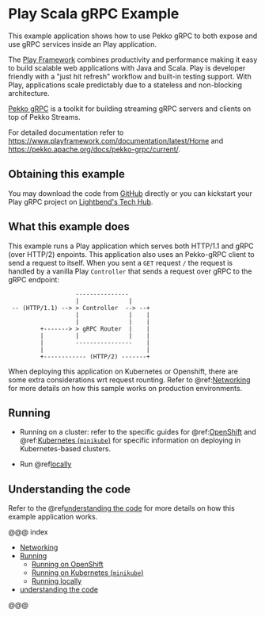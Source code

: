 # Play Scala gRPC Example

This example application shows how to use Pekko gRPC to both expose and use gRPC services inside an Play application.

The [Play Framework](https://www.playframework.com/) combines productivity and performance making it easy to build
scalable web applications with Java and Scala. Play is developer friendly with a "just hit refresh" workflow and
built-in testing support. With Play, applications scale predictably due to a stateless and non-blocking architecture.

[Pekko gRPC](https://pekko.apache.org/docs/pekko-grpc/current/) is a toolkit for building streaming
gRPC servers and clients on top of Pekko Streams.

For detailed documentation refer to https://www.playframework.com/documentation/latest/Home and https://pekko.apache.org/docs/pekko-grpc/current/.

## Obtaining this example

You may download the code from [GitHub](https://github.com/playframework/play-scala-grpc-example) directly or you can
kickstart your Play gRPC project on [Lightbend's Tech Hub](https://developer.lightbend.com/start/?group=play&project=play-scala-grpc-example).

## What this example does

This example runs a Play application which serves both HTTP/1.1 and gRPC (over HTTP/2) enpoints. This application also
uses an Pekko-gRPC client to send a request to itself. When you sent a `GET` request `/` the request is handled by a
vanilla Play `Controller` that sends a request over gRPC to the gRPC endpoint:


```
                   ---------------
                   |              |
 -- (HTTP/1.1) --> > Controller  --> --+
                   |              |    |
                   |              |    |
         +-------> > gRPC Router  |    |
         |         |              |    |
         |         ----------------    |
         |                             |
         +------------ (HTTP/2) -------+

```

When deploying this application on Kubernetes or Openshift, there are some extra considerations wrt request rounting.
Refer to @ref:[Networking](networking.md) for more details on how this sample works on production environments.

## Running

* Running on a cluster: refer to the specific guides for @ref:[OpenShift](openshift.md) and @ref:[Kubernetes (`minikube`)](kubernetes.md)
for specific information on deploying in Kubernetes-based clusters.

* Run @ref[locally](locally.md)


## Understanding the code

Refer to the @ref[understanding the code](code-details.md) for more details on how this example application works.

@@@ index

 * [Networking](networking.md)
 * [Running](running.md)
     * [Running on OpenShift](openshift.md)
     * [Running on Kubernetes (`minikube`)](kubernetes.md)
     * [Running locally](locally.md)
 * [understanding the code](code-details.md)

@@@
